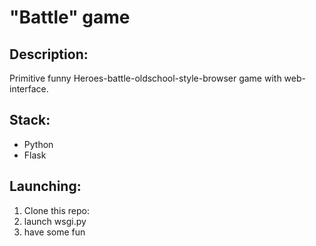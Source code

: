 # "Battle" game

## Description:
Primitive funny Heroes-battle-oldschool-style-browser game with web-interface.

## Stack:
* Python
* Flask


## Launching:

1) Clone this repo:  
2) launch wsgi.py
3) have some fun
